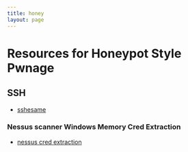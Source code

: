 ```yaml
---
title: honey
layout: page
---
```

# Resources for Honeypot Style Pwnage

## SSH
* [sshesame](https://github.com/jaksi/sshesame)

### Nessus scanner Windows Memory Cred Extraction
* [nessus cred extraction](https://www.appsecconsulting.com/blog/extracting-saved-credentials-from-a-pwn3d-nessus-system)

